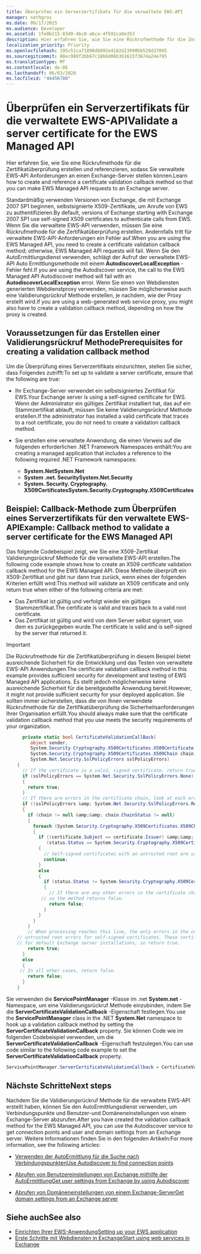 ```yaml
---
title: Überprüfen ein Serverzertifikats für die verwaltete EWS-API
manager: sethgros
ms.date: 09/17/2015
ms.audience: Developer
ms.assetid: 1fe0b215-8340-4bc8-a6ce-4f591ca9e353
description: Hier erfahren Sie, wie Sie eine Rückrufmethode für die Zertifikatüberprüfung erstellen und referenzieren, sodass Sie verwaltete EWS-API Anforderungen an einen Exchange-Server stellen können.
localization_priority: Priority
ms.openlocfilehash: 195c51ca71890d6092e4182d23990bb528d37095
ms.sourcegitcommit: 88ec988f2bb67c1866d06b361615f3674a24e795
ms.translationtype: MT
ms.contentlocale: de-DE
ms.lasthandoff: 06/03/2020
ms.locfileid: "44456780"
---
```

# <a name="validate-a-server-certificate-for-the-ews-managed-api"></a><span data-ttu-id="005db-103">Überprüfen ein Serverzertifikats für die verwaltete EWS-API</span><span class="sxs-lookup"><span data-stu-id="005db-103">Validate a server certificate for the EWS Managed API</span></span>

<span data-ttu-id="005db-104">Hier erfahren Sie, wie Sie eine Rückrufmethode für die Zertifikatüberprüfung erstellen und referenzieren, sodass Sie verwaltete EWS-API Anforderungen an einen Exchange-Server stellen können.</span><span class="sxs-lookup"><span data-stu-id="005db-104">Learn how to create and reference a certificate validation callback method so that you can make EWS Managed API requests to an Exchange server.</span></span>
  
<span data-ttu-id="005db-105">Standardmäßig verwenden Versionen von Exchange, die mit Exchange 2007 SP1 beginnen, selbstsignierte X509-Zertifikate, um Anrufe von EWS zu authentifizieren.</span><span class="sxs-lookup"><span data-stu-id="005db-105">By default, versions of Exchange starting with Exchange 2007 SP1 use self-signed X509 certificates to authenticate calls from EWS.</span></span> <span data-ttu-id="005db-106">Wenn Sie die verwaltete EWS-API verwenden, müssen Sie eine Rückrufmethode für die Zertifikatüberprüfung erstellen. Andernfalls tritt für verwaltete EWS-API-Anforderungen ein Fehler auf.</span><span class="sxs-lookup"><span data-stu-id="005db-106">When you are using the EWS Managed API, you need to create a certificate validation callback method; otherwise, EWS Managed API requests will fail.</span></span> <span data-ttu-id="005db-107">Wenn Sie den AutoErmittlungsdienst verwenden, schlägt der Aufruf der verwaltete EWS-API Auto Ermittlungsmethode mit einem **AutodiscoverLocalException** -Fehler fehl.</span><span class="sxs-lookup"><span data-stu-id="005db-107">If you are using the Autodiscover service, the call to the EWS Managed API Autodiscover method will fail with an **AutodiscoverLocalException** error.</span></span> <span data-ttu-id="005db-108">Wenn Sie einen von Webdiensten generierten Webdienstproxy verwenden, müssen Sie möglicherweise auch eine Validierungsrückruf Methode erstellen, je nachdem, wie der Proxy erstellt wird.</span><span class="sxs-lookup"><span data-stu-id="005db-108">If you are using a web-generated web service proxy, you might also have to create a validation callback method, depending on how the proxy is created.</span></span> 
  
## <a name="prerequisites-for-creating-a-validation-callback-method"></a><span data-ttu-id="005db-109">Voraussetzungen für das Erstellen einer Validierungsrückruf Methode</span><span class="sxs-lookup"><span data-stu-id="005db-109">Prerequisites for creating a validation callback method</span></span>
<span data-ttu-id="005db-110"><a name="bk_prereq"> </a></span><span class="sxs-lookup"><span data-stu-id="005db-110"><a name="bk_prereq"> </a></span></span>

<span data-ttu-id="005db-111">Um die Überprüfung eines Serverzertifikats einzurichten, stellen Sie sicher, dass Folgendes zutrifft:</span><span class="sxs-lookup"><span data-stu-id="005db-111">To set up to validate a server certificate, ensure that the following are true:</span></span> 
  
- <span data-ttu-id="005db-112">Ihr Exchange-Server verwendet ein selbstsigniertes Zertifikat für EWS.</span><span class="sxs-lookup"><span data-stu-id="005db-112">Your Exchange server is using a self-signed certificate for EWS.</span></span> <span data-ttu-id="005db-113">Wenn der Administrator ein gültiges Zertifikat installiert hat, das auf ein Stammzertifikat ablauft, müssen Sie keine Validierungsrückruf Methode erstellen.</span><span class="sxs-lookup"><span data-stu-id="005db-113">If the administrator has installed a valid certificate that traces to a root certificate, you do not need to create a validation callback method.</span></span> 
    
- <span data-ttu-id="005db-114">Sie erstellen eine verwaltete Anwendung, die einen Verweis auf die folgenden erforderlichen .NET Framework Namespaces enthält:</span><span class="sxs-lookup"><span data-stu-id="005db-114">You are creating a managed application that includes a reference to the following required .NET Framework namespaces:</span></span> 
    
  - <span data-ttu-id="005db-115">**System.Net**</span><span class="sxs-lookup"><span data-stu-id="005db-115">**System.Net**</span></span>
  - <span data-ttu-id="005db-116">**System .net. Security**</span><span class="sxs-lookup"><span data-stu-id="005db-116">**System.Net.Security**</span></span>  
  - <span data-ttu-id="005db-117">**System. Security. Cryptography. X509Certificates**</span><span class="sxs-lookup"><span data-stu-id="005db-117">**System.Security.Cryptography.X509Certificates**</span></span>
    
## <a name="example-callback-method-to-validate-a-server-certificate-for-the-ews-managed-api"></a><span data-ttu-id="005db-118">Beispiel: Callback-Methode zum Überprüfen eines Serverzertifikats für den verwaltete EWS-API</span><span class="sxs-lookup"><span data-stu-id="005db-118">Example: Callback method to validate a server certificate for the EWS Managed API</span></span>
<span data-ttu-id="005db-119"><a name="bk_example"> </a></span><span class="sxs-lookup"><span data-stu-id="005db-119"><a name="bk_example"> </a></span></span>

<span data-ttu-id="005db-120">Das folgende Codebeispiel zeigt, wie Sie eine X509-Zertifikat Validierungsrückruf Methode für die verwaltete EWS-API erstellen.</span><span class="sxs-lookup"><span data-stu-id="005db-120">The following code example shows how to create an X509 certificate validation callback method for the EWS Managed API.</span></span> <span data-ttu-id="005db-121">Diese Methode überprüft ein X509-Zertifikat und gibt nur dann true zurück, wenn eines der folgenden Kriterien erfüllt wird:</span><span class="sxs-lookup"><span data-stu-id="005db-121">This method will validate an X509 certificate and only return true when either of the following criteria are met:</span></span> 
  
- <span data-ttu-id="005db-122">Das Zertifikat ist gültig und verfolgt wieder ein gültiges Stammzertifikat.</span><span class="sxs-lookup"><span data-stu-id="005db-122">The certificate is valid and traces back to a valid root certificate.</span></span>    
- <span data-ttu-id="005db-123">Das Zertifikat ist gültig und wird von dem Server selbst signiert, von dem es zurückgegeben wurde.</span><span class="sxs-lookup"><span data-stu-id="005db-123">The certificate is valid and is self-signed by the server that returned it.</span></span> 
    
> [!IMPORTANT]
> <span data-ttu-id="005db-124">Die Rückrufmethode für die Zertifikatüberprüfung in diesem Beispiel bietet ausreichende Sicherheit für die Entwicklung und das Testen von verwaltete EWS-API Anwendungen.</span><span class="sxs-lookup"><span data-stu-id="005db-124">The certificate validation callback method in this example provides sufficient security for development and testing of EWS Managed API applications.</span></span> <span data-ttu-id="005db-125">Es stellt jedoch möglicherweise keine ausreichende Sicherheit für die bereitgestellte Anwendung bereit.</span><span class="sxs-lookup"><span data-stu-id="005db-125">However, it might not provide sufficient security for your deployed application.</span></span> <span data-ttu-id="005db-126">Sie sollten immer sicherstellen, dass die von Ihnen verwendete Rückrufmethode für die Zertifikatüberprüfung die Sicherheitsanforderungen Ihrer Organisation erfüllt.</span><span class="sxs-lookup"><span data-stu-id="005db-126">You should always make sure that the certificate validation callback method that you use meets the security requirements of your organization.</span></span> 
  
```cs
      private static bool CertificateValidationCallBack(
         object sender,
         System.Security.Cryptography.X509Certificates.X509Certificate certificate,
         System.Security.Cryptography.X509Certificates.X509Chain chain,
         System.Net.Security.SslPolicyErrors sslPolicyErrors)
    {
      // If the certificate is a valid, signed certificate, return true.
      if (sslPolicyErrors == System.Net.Security.SslPolicyErrors.None)
      {
        return true;
      }
      // If there are errors in the certificate chain, look at each error to determine the cause.
      if ((sslPolicyErrors &amp; System.Net.Security.SslPolicyErrors.RemoteCertificateChainErrors) != 0)
      {
        if (chain != null &amp;&amp; chain.ChainStatus != null)
        {
          foreach (System.Security.Cryptography.X509Certificates.X509ChainStatus status in chain.ChainStatus)
          {
            if ((certificate.Subject == certificate.Issuer) &amp;&amp;
               (status.Status == System.Security.Cryptography.X509Certificates.X509ChainStatusFlags.UntrustedRoot))
            {
              // Self-signed certificates with an untrusted root are valid. 
              continue;
            }
            else
            {
              if (status.Status != System.Security.Cryptography.X509Certificates.X509ChainStatusFlags.NoError)
              {
                // If there are any other errors in the certificate chain, the certificate is invalid,
             // so the method returns false.
                return false;
              }
            }
          }
        }
        // When processing reaches this line, the only errors in the certificate chain are 
    // untrusted root errors for self-signed certificates. These certificates are valid
    // for default Exchange server installations, so return true.
        return true;
      }
      else
      {
     // In all other cases, return false.
        return false;
      }
    }

```

<span data-ttu-id="005db-127">Sie verwenden die **ServicePointManager** -Klasse im .net **System.net** -Namespace, um eine Validierungsrückruf Methode einzubinden, indem Sie die **ServerCertificateValidationCallback** -Eigenschaft festlegen.</span><span class="sxs-lookup"><span data-stu-id="005db-127">You use the **ServicePointManager** class in the .NET **System.Net** namespace to hook up a validation callback method by setting the **ServerCertificateValidationCallback** property.</span></span> <span data-ttu-id="005db-128">Sie können Code wie im folgenden Codebeispiel verwenden, um die **ServerCertificateValidationCallback** -Eigenschaft festzulegen.</span><span class="sxs-lookup"><span data-stu-id="005db-128">You can use code similar to the following code example to set the **ServerCertificateValidationCallback** property.</span></span> 
  
```cs
ServicePointManager.ServerCertificateValidationCallback = CertificateValidationCallBack;

```

## <a name="next-steps"></a><span data-ttu-id="005db-129">Nächste Schritte</span><span class="sxs-lookup"><span data-stu-id="005db-129">Next steps</span></span>
<span data-ttu-id="005db-130"><a name="bk_example"> </a></span><span class="sxs-lookup"><span data-stu-id="005db-130"><a name="bk_example"> </a></span></span>

<span data-ttu-id="005db-131">Nachdem Sie die Validierungsrückruf Methode für die verwaltete EWS-API erstellt haben, können Sie den AutoErmittlungsdienst verwenden, um Verbindungspunkte und Benutzer-und Domäneneinstellungen von einem Exchange-Server abzurufen.</span><span class="sxs-lookup"><span data-stu-id="005db-131">After you have created the validation callback method for the EWS Managed API, you can use the Autodiscover service to get connection points and user and domain settings from an Exchange server.</span></span> <span data-ttu-id="005db-132">Weitere Informationen finden Sie in den folgenden Artikeln:</span><span class="sxs-lookup"><span data-stu-id="005db-132">For more information, see the following articles:</span></span>
  
- [<span data-ttu-id="005db-133">Verwenden der AutoErmittlung für die Suche nach Verbindungspunkten</span><span class="sxs-lookup"><span data-stu-id="005db-133">Use Autodiscover to find connection points</span></span>](how-to-use-autodiscover-to-find-connection-points.md)
    
- [<span data-ttu-id="005db-134">Abrufen von Benutzereinstellungen von Exchange mithilfe der AutoErmittlung</span><span class="sxs-lookup"><span data-stu-id="005db-134">Get user settings from Exchange by using Autodiscover</span></span>](how-to-get-user-settings-from-exchange-by-using-autodiscover.md)
    
- [<span data-ttu-id="005db-135">Abrufen von Domäneneinstellungen von einem Exchange-Server</span><span class="sxs-lookup"><span data-stu-id="005db-135">Get domain settings from an Exchange server</span></span>](how-to-get-domain-settings-from-an-exchange-server.md)
    
## <a name="see-also"></a><span data-ttu-id="005db-136">Siehe auch</span><span class="sxs-lookup"><span data-stu-id="005db-136">See also</span></span>

- [<span data-ttu-id="005db-137">Einrichten Ihrer EWS-Anwendung</span><span class="sxs-lookup"><span data-stu-id="005db-137">Setting up your EWS application</span></span>](setting-up-your-ews-application.md)  
- [<span data-ttu-id="005db-138">Erste Schritte mit Webdiensten in Exchange</span><span class="sxs-lookup"><span data-stu-id="005db-138">Start using web services in Exchange</span></span>](start-using-web-services-in-exchange.md)
    

